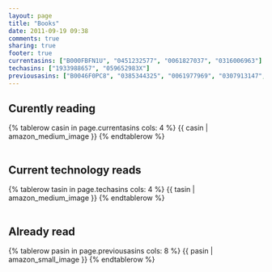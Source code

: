 ```yaml
---
layout: page
title: "Books"
date: 2011-09-19 09:38
comments: true
sharing: true
footer: true
currentasins: ["B000FBFN1U", "0451232577", "0061827037", "0316006963"]
techasins: ["1933988657", "059652983X"]
previousasins: ["B0046F0PC8", "0385344325", "0061977969", "0307913147", "1439156360", "0446561924","B005CDHZS0", "0553381695", "0553386794", "0312599447", "1934356840", "0596155409", "0399157263", "B001YT048E", "044656432X", "0307717097", "B001O9CES2", "0553593153", "0553807773"]
---
```

## Curently reading
<table>
{% tablerow casin in page.currentasins cols: 4 %}
  {{ casin | amazon_medium_image }}
{% endtablerow %}
</table>

## Current technology reads
<table>
{% tablerow tasin in page.techasins cols: 4 %}
  {{ tasin | amazon_medium_image }}
{% endtablerow %}
</table>

## Already read
<table>
{% tablerow pasin in page.previousasins cols: 8 %}
  {{ pasin | amazon_small_image }}
{% endtablerow %}
</table>
